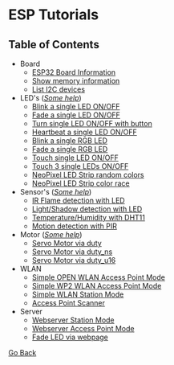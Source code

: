# ESP Tutorials

## Table of Contents

- Board
  - [ESP32 Board Information](./BOARD/esp32_info.py)
  - [Show memory information](./BOARD/memory.py)
  - [List I2C devices](./BOARD/i2c_scan.py)
- LED's (_[Some help](./LED/help.md)_)
  - [Blink a single LED ON/OFF](./LED/one_single_led_blink.py)
  - [Fade a single LED ON/OFF](./LED/one_single_led_fade.py)
  - [Turn single LED ON/OFF with button](./LED/one_single_led_btn.py)
  - [Heartbeat a single LED ON/OFF](./LED/one_single_led_heartbeat.py)
  - [Blink a single RGB LED](./LED/one_rgb_led_blink.py)
  - [Fade a single RGB LED](./LED/one_rgb_led_fade.py)
  - [Touch single LED ON/OFF](./LED/one_single_led_touch.py)
  - [Touch 3 single LEDs ON/OFF](./LED/three_single_led_touch.py)
  - [NeoPixel LED Strip random colors](./LED/neopixel_sidelight_strip_simple.py)
  - [NeoPixel LED Strip color race](./LED/neopixel_sidelight_strip_race.py)
- Sensor's (_[Some help](./SENSORS/help.md)_)
  - [IR Flame detection with LED](./SENSORS/ir_flame_detection.py)
  - [Light/Shadow detection with LED](./SENSORS/shadow_detection.py)
  - [Temperature/Humidity with DHT11](./SENSORS/dht11.py)
  - [Motion detection with PIR](./SENSORS/pir.py)
- Motor (_[Some help](./MOTOR/help.md)_)
  - [Servo Motor via duty](./MOTOR/servo_duty.py) 
  - [Servo Motor via duty_ns](./MOTOR/servo_duty_ns.py)
  - [Servo Motor via duty_u16](./MOTOR/servo_duty_u16.py)
- WLAN
  - [Simple OPEN WLAN Access Point Mode](./WiFi/wlan_access_point_mode_open.py)
  - [Simple WP2 WLAN Access Point Mode](./WiFi/wlan_access_point_mode_wp2.py)
  - [Simple WLAN Station Mode](./WiFi/wlan_station_mode.py)
  - [Access Point Scanner](./WiFi/access_point_scan.py)
- Server
  - [Webserver Station Mode](./SERVER/webserver_station_mode.py)
  - [Webserver Access Point Mode](./SERVER/ap_time_info.py)
  - [Fade LED via webpage](./SERVER/fade_led_on_off.py)

[Go Back](https://github.com/Lupin3000/ESP)
